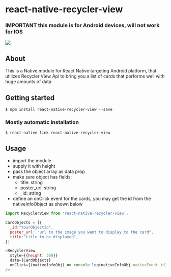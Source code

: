 # react-native-recycler-view

### IMPORTANT this module is for Android devices, will not work for IOS

![](./ReadMeAssets/RecyclerGif2.gif)

## About

This is a Native module for React Native targeting Android platform, that utilizes Recycler View Api to bring you a
list of cards that performs well with huge amounts of data

## Getting started

`$ npm install react-native-recycler-view --save`

### Mostly automatic installation

`$ react-native link react-native-recycler-view`

## Usage

- import the module
- supply it with height
- pass the object array as data prop
- make sure object has fields:
  - title: string
  - poster_url: string
  - \_id: string
- define an onClick event for the cards, you may get the id from the nativeInfoObject as shown below

```javascript
import RecyclerView from 'react-native-recycler-view';

CardObjects = [{
  _id:"YourObjectId",
  poster_url: "url to the image you want to display to the card",
  title:"title to be displayed",
}]

<RecyclerView
  style={{height: 300}}
  data={CardObjects}
  onClick={(nativeInfoObj) => console.log(nativeInfoObj.nativeEvent.id)}
/>
```
